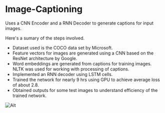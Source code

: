 # Image-Captioning

Uses a CNN Encoder and a RNN Decoder to generate captions for input images.<br/>

Here's a sumary of the steps involved.


- Dataset used is the COCO data set by Microsoft.
- Feature vectors for images are generated using a CNN based on the ResNet architecture by Google.
- Word embeddings are generated from captions for training images. NLTK was used for working with processing of captions.
- Implemented an RNN decoder using LSTM cells.
- Trained the network for nearly 9 hrs using GPU to achieve average loss of about 2.8.
- Obtained outputs for some test images to understand efficiency of the trained network.<br/>

![Alt](https://raw.githubusercontent.com/udacity/CVND---Image-Captioning-Project/master/images/encoder-decoder.png)
